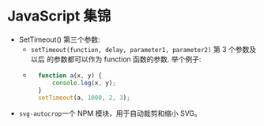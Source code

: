 # JavaScript 集锦

- SetTimeout() 第三个参数:
    + `setTimeout(function, delay, parameter1, parameter2)` 第 3 个参数及以后
      的参数都可以作为 function 函数的参数. 举个例子:
    + ```javascript
        function a(x, y) {
            console.log(x, y);
        }
        setTimeout(a, 1000, 2, 3);
      ```
- `svg-autocrop`一个 NPM 模块，用于自动裁剪和缩小 SVG。      